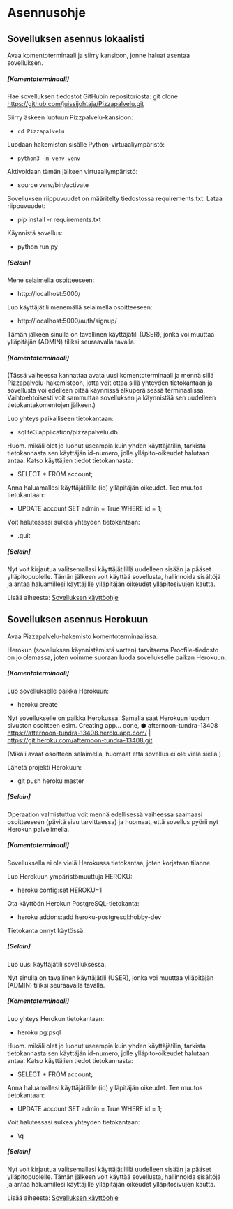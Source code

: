 # Asennusohje

## Sovelluksen asennus lokaalisti

Avaa komentoterminaali ja siirry kansioon, jonne haluat asentaa sovelluksen.

##### [Komentoterminaali]

Hae sovelluksen tiedostot GitHubin repositoriosta:
git clone https://github.com/juissijohtaja/Pizzapalvelu.git

Siirry äskeen luotuun Pizzpalvelu-kansioon:
- `cd Pizzapalvelu`

Luodaan hakemiston sisälle Python-virtuaaliympäristö:
- `python3 -m venv venv`

Aktivoidaan tämän jälkeen virtuaaliympäristö:
- source venv/bin/activate

Sovelluksen riippuvuudet on määritelty tiedostossa requirements.txt. Lataa riippuvuudet:
- pip install -r requirements.txt

Käynnistä sovellus:
- python run.py

##### [Selain]

Mene selaimella osoitteeseen:
- http://localhost:5000/

Luo käyttäjätili menemällä selaimella osoitteeseen:
- http://localhost:5000/auth/signup/

Tämän jälkeen sinulla on tavallinen käyttäjätili (USER), jonka voi muuttaa ylläpitäjän (ADMIN) tiliksi seuraavalla tavalla.

##### [Komentoterminaali]

(Tässä vaiheessa kannattaa avata uusi komentoterminaali ja mennä sillä Pizzapalvelu-hakemistoon, jotta voit ottaa sillä yhteyden tietokantaan ja sovellusta voi edelleen pitää käynnissä alkuperäisessä terminaalissa. Vaihtoehtoisesti voit sammuttaa sovelluksen ja käynnistää sen uudelleen tietokantakomentojen jälkeen.)

Luo yhteys paikalliseen tietokantaan:
- sqlite3 application/pizzapalvelu.db

Huom. mikäli olet jo luonut useampia kuin yhden käyttäjätilin, tarkista tietokannasta sen käyttäjän id-numero, jolle ylläpito-oikeudet halutaan antaa. Katso käyttäjien tiedot tietokannasta:
- SELECT * FROM account;

Anna haluamallesi käyttäjätilille (id) ylläpitäjän oikeudet. Tee muutos tietokantaan:
- UPDATE account SET admin = True WHERE id = 1;

Voit halutessasi sulkea yhteyden tietokantaan:
- .quit

##### [Selain]

Nyt voit kirjautua valitsemallasi käyttäjätilillä uudelleen sisään ja pääset ylläpitopuolelle.
Tämän jälkeen voit käyttää sovellusta, hallinnoida sisältöjä ja antaa haluamillesi käyttäjille ylläpitäjän oikeudet ylläpitosivujen kautta.

Lisää aiheesta:
[Sovelluksen käyttöohje](documentation/kayttoohje.md)


## Sovelluksen asennus Herokuun

Avaa Pizzapalvelu-hakemisto komentoterminaalissa.

Herokun (sovelluksen käynnistämistä varten) tarvitsema Procfile-tiedosto on jo olemassa, joten voimme suoraan luoda sovellukselle paikan Herokuun.

##### [Komentoterminaali]

Luo sovellukselle paikka Herokuun: 
- heroku create

Nyt sovellukselle on paikka Herokussa. Samalla saat Herokuun luodun sivuston osoitteen esim.
Creating app... done, ⬢ afternoon-tundra-13408
https://afternoon-tundra-13408.herokuapp.com/ | https://git.heroku.com/afternoon-tundra-13408.git

(Mikäli avaat osoitteen selaimella, huomaat että sovellus ei ole vielä siellä.)

Lähetä projekti Herokuun:
- git push heroku master

##### [Selain]

Operaation valmistuttua voit mennä edellisessä vaiheessa saamaasi osoitteeseen (pävitä sivu tarvittaessa) ja huomaat, että sovellus pyörii nyt Herokun palvelimella.

##### [Komentoterminaali]

Sovelluksella ei ole vielä Herokussa tietokantaa, joten korjataan tilanne.

Luo Herokuun ympäristömuuttuja HEROKU:
- heroku config:set HEROKU=1

Ota käyttöön Herokun PostgreSQL-tietokanta:
- heroku addons:add heroku-postgresql:hobby-dev

Tietokanta onnyt käytössä.

##### [Selain]

Luo uusi käyttäjätili sovelluksessa.

Nyt sinulla on tavallinen käyttäjätili (USER), jonka voi muuttaa ylläpitäjän (ADMIN) tiliksi seuraavalla tavalla.

##### [Komentoterminaali]

Luo yhteys Herokun tietokantaan:
- heroku pg:psql

Huom. mikäli olet jo luonut useampia kuin yhden käyttäjätilin, tarkista tietokannasta sen käyttäjän id-numero, jolle ylläpito-oikeudet halutaan antaa. Katso käyttäjien tiedot tietokannasta:
- SELECT * FROM account;

Anna haluamallesi käyttäjätilille (id) ylläpitäjän oikeudet. Tee muutos tietokantaan:
- UPDATE account SET admin = True WHERE id = 1;

Voit halutessasi sulkea yhteyden tietokantaan:
- \q

##### [Selain]

Nyt voit kirjautua valitsemallasi käyttäjätilillä uudelleen sisään ja pääset ylläpitopuolelle.
Tämän jälkeen voit käyttää sovellusta, hallinnoida sisältöjä ja antaa haluamillesi käyttäjille ylläpitäjän oikeudet ylläpitosivujen kautta.

Lisää aiheesta:
[Sovelluksen käyttöohje](documentation/kayttoohje.md)
